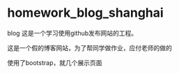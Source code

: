 # homework_blog_shanghai
blog
这是一个学习使用github发布网站的工程。

这是一个假的博客网站，为了帮同学做作业，应付老师的做的

使用了bootstrap，就几个展示页面
